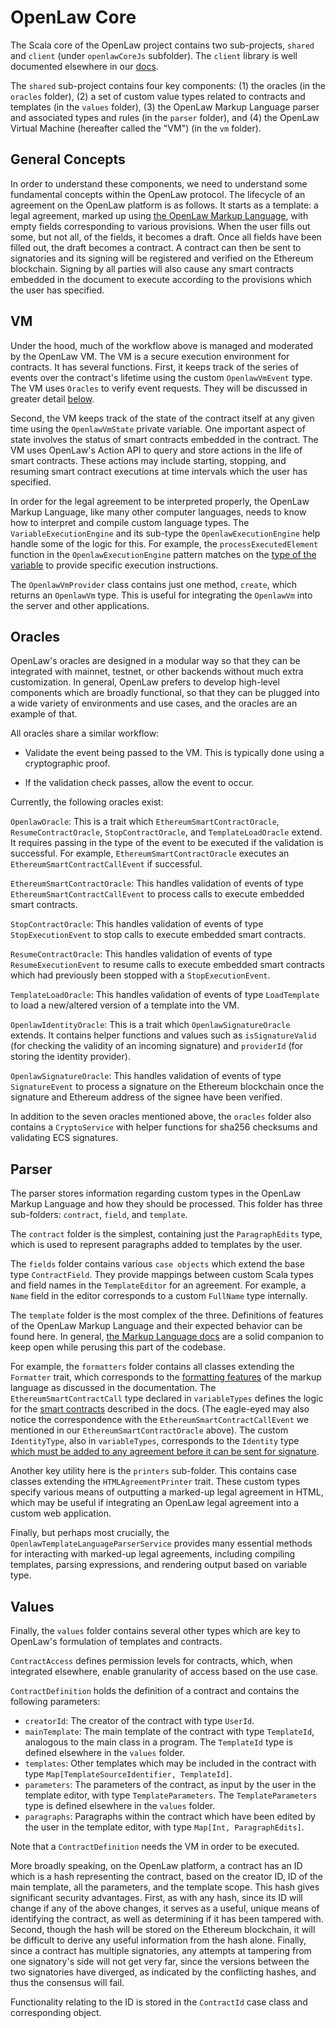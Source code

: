 # OpenLaw Core

The Scala core of the OpenLaw project contains two sub-projects, 
`shared` and `client` (under `openlawCoreJs` subfolder). The `client` 
library is well documented 
elsewhere in our [docs](https://docs.openlaw.io/openlaw-object).

The `shared` sub-project contains four key components: (1) the oracles (in the `oracles` folder), (2) a set of custom value types related to contracts and templates (in the `values` folder), (3) the OpenLaw Markup Language parser and associated types and rules (in the `parser` folder), and (4) the OpenLaw Virtual Machine (hereafter called the "VM") (in the `vm` folder).

## General Concepts

In order to understand these components, we need to understand some fundamental concepts within the OpenLaw protocol. The lifecycle of an agreement on the OpenLaw platform is as follows. It starts as a template: a legal agreement, marked up using [the OpenLaw Markup Language](https://docs.openlaw.io/markup-language), with empty fields corresponding to various provisions. When the user fills out some, but not all, of the fields, it becomes a draft. Once all fields have been filled out, the draft becomes a contract. A contract can then be sent to signatories and its signing will be registered and verified on the Ethereum blockchain. Signing by all parties will also cause any smart contracts embedded in the document to execute according to the provisions which the user has specified.

## VM

Under the hood, much of the workflow above is managed and moderated by the OpenLaw VM. The VM is a secure execution environment for contracts. It has several functions. First, it keeps track of the series of events over the contract's lifetime using the custom `OpenlawVmEvent` type. The VM uses `Oracles` to verify event requests. They will be discussed in greater detail [below](#oracles).

Second, the VM keeps track of the state of the contract itself at any given time using the `OpenlawVmState` private variable. One important aspect of state involves the status of smart contracts embedded in the contract. The VM uses OpenLaw's Action API to query and store actions in the life of smart contracts. These actions may include starting, stopping, and resuming smart contract executions at time intervals which the user has specified.

In order for the legal agreement to be interpreted properly, the OpenLaw Markup Language, like many other computer languages, needs to know how to interpret and compile custom language types. The `VariableExecutionEngine` and its sub-type the `OpenlawExecutionEngine` help handle some of the logic for this. For example, the `processExecutedElement` function in the `OpenlawExecutionEngine` pattern matches on the [type of the variable](https://docs.openlaw.io/markup-language/#variables) to provide specific execution instructions.

The `OpenlawVmProvider` class contains just one method, `create`, which returns an `OpenlawVm` type. This is useful for integrating the `OpenlawVm` into the server and other applications.

## Oracles

OpenLaw's oracles are designed in a modular way so that they can be integrated with mainnet, testnet, or other backends without much extra customization. In general, OpenLaw prefers to develop high-level components which are broadly functional, so that they can be plugged into a wide variety of environments and use cases, and the oracles are an example of that.

All oracles share a similar workflow:

- Validate the event being passed to the VM. This is typically done using a cryptographic proof.

- If the validation check passes, allow the event to occur.

Currently, the following oracles exist:

`OpenlawOracle`: This is a trait which `EthereumSmartContractOracle`, `ResumeContractOracle`, `StopContractOracle`, and `TemplateLoadOracle` extend. It requires passing in the type of the event to be executed if the validation is successful. For example, `EthereumSmartContractOracle` executes an `EthereumSmartContractCallEvent` if successful.

`EthereumSmartContractOracle`: This handles validation of events of type `EthereumSmartContractCallEvent` to process calls to execute embedded smart contracts.

`StopContractOracle`: This handles validation of events of type `StopExecutionEvent` to stop calls to execute embedded smart contracts.

`ResumeContractOracle`: This handles validation of events of type `ResumeExecutionEvent` to resume calls to execute embedded smart contracts which had previously been stopped with a `StopExecutionEvent`.

`TemplateLoadOracle`: This handles validation of events of type `LoadTemplate` to load a new/altered version of a template into the VM.

`OpenlawIdentityOracle`: This is a trait which `OpenlawSignatureOracle` extends. It contains helper functions and values such as `isSignatureValid` (for checking the validity of an incoming signature) and `providerId` (for storing the identity provider).

`OpenlawSignatureOracle`:  This handles validation of events of type `SignatureEvent` to process a signature on the Ethereum blockchain once the signature and Ethereum address of the signee have been verified.

In addition to the seven oracles mentioned above, the `oracles` folder also contains a `CryptoService` with helper functions for sha256 checksums and validating ECS signatures.

## Parser

The parser stores information regarding custom types in the OpenLaw Markup Language and how they should be processed. This folder has three sub-folders: `contract`, `field`, and `template`.

The `contract` folder is the simplest, containing just the `ParagraphEdits` type, which is used to represent paragraphs added to templates by the user.

The `fields` folder contains various `case objects` which extend the base type `ContractField`. They provide mappings between custom Scala types and field names in the `TemplateEditor` for an agreement. For example, a `Name` field in the editor corresponds to a custom `FullName` type internally.

The `template` folder is the most complex of the three. Definitions of features of the OpenLaw Markup Language and their expected behavior can be found here. In general, [the Markup Language docs](https://docs.openlaw.io/markup-language) are a solid companion to keep open while perusing this part of the codebase.

For example, the `formatters` folder contains all classes extending the `Formatter` trait, which corresponds to the [formatting features](https://docs.openlaw.io/markup-language/#formatting) of the markup language as discussed in the documentation. The `EthereumSmartContractCall` type declared in `variableTypes` defines the logic for the [smart contracts](https://docs.openlaw.io/markup-language/#smart-contracts) described in the docs. (The eagle-eyed may also notice the correspondence with the `EthereumSmartContractCallEvent` we mentioned in our `EthereumSmartContractOracle` above). The custom `IdentityType`, also in `variableTypes`, corresponds to the `Identity` type [which must be added to any agreement before it can be sent for signature](https://docs.openlaw.io/markup-language/#identity-and-signatures).

Another key utility here is the `printers` sub-folder. This contains case classes extending the `HTMLAgreementPrinter` trait. These custom types specify various means of outputting a marked-up legal agreement in HTML, which may be useful if integrating an OpenLaw legal agreement into a custom web application.

Finally, but perhaps most crucially, the `OpenlawTemplateLanguageParserService` provides many essential methods for interacting with marked-up legal agreements, including compiling templates, parsing expressions, and rendering output based on variable type.

## Values

Finally, the `values` folder contains several other types which are key to OpenLaw's formulation of templates and contracts.

`ContractAccess` defines permission levels for contracts, which, when integrated elsewhere, enable granularity of access based on the use case.

`ContractDefinition` holds the definition of a contract and contains the following parameters:

- `creatorId`: The creator of the contract with type `UserId`.
- `mainTemplate`: The main template of the contract with type `TemplateId`, analogous to the main class in a program. The `TemplateId` type is defined elsewhere in the `values` folder.
- `templates`: Other templates which may be included in the contract with type `Map[TemplateSourceIdentifier, TemplateId]`.
- `parameters`: The parameters of the contract, as input by the user in the template editor, with type `TemplateParameters`. The `TemplateParameters` type is defined elsewhere in the `values` folder.
- `paragraphs`: Paragraphs within the contract which have been edited by the user in the template editor, with type `Map[Int, ParagraphEdits]`.

Note that a `ContractDefinition` needs the VM in order to be executed.

More broadly speaking, on the OpenLaw platform, a contract has an ID which is a hash representing the contract, based on the creator ID, ID of the main template, all the parameters, and the template scope. This hash gives significant security advantages. First, as with any hash, since its ID will change if any of the above changes, it serves as a useful, unique means of identifying the contract, as well as determining if it has been tampered with. Second, though the hash will be stored on the Ethereum blockchain, it will be difficult to derive any useful information from the hash alone. Finally, since a contract has multiple signatories, any attempts at tampering from one signatory's side will not get very far, since the versions between the two signatories have diverged, as indicated by the conflicting hashes, and thus the consensus will fail.

Functionality relating to the ID is stored in the `ContractId` case class and corresponding object.
